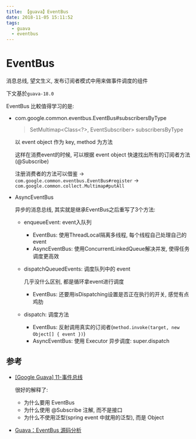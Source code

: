```yaml
---
title: 【guava】EventBus
date: 2018-11-05 15:11:52
tags:
  - guava
  - eventbus
---
```


# EventBus

消息总线, 望文生义, 发布订阅者模式中用来做事件调度的组件

下文基於`guava-18.0`

EventBus 比較值得学习的是:

- com.google.common.eventbus.EventBus#subscribersByType
  
  > SetMultimap<Class<?>, EventSubscriber> subscribersByType
  
  以 event object 作为 key, method 为方法
  
  这样在消费event的时候, 可以根据 event object 快速找出所有的订阅者方法(@Subscribe)
  
  注册消费者的方法可以借鉴
  -> `com.google.common.eventbus.EventBus#register`
  -> `com.google.common.collect.Multimap#putAll`

- AsyncEventBus

  异步的消息总线, 其实就是继承EventBus之后重写了3个方法:
  
  - enqueueEvent: event入队列
    
    - EventBus: 使用ThreadLocal隔离多线程, 每个线程自己处理自己的event
    - AsyncEventBus: 使用ConcurrentLinkedQueue解决并发, 使得任务调度更高效
     
  - dispatchQueuedEvents: 调度队列中的 event
  
    几乎没什么区别, 都是循环拿event进行调度
    - EventBus: 还要用isDispatching设置是否正在执行的开关, 感觉有点鸡肋
  
  - dispatch: 调度方法
  
    - EventBus: 反射调用真实的订阅者(`method.invoke(target, new Object[] { event })`)
    - AsyncEventBus: 使用 Executor 异步调度: super.dispatch
    
## 参考

- [[Google Guava] 11-事件总线](http://ifeve.com/google-guava-eventbus/)
  
  很好的解释了:
  - 为什么要用 EventBus
  - 为什么使用 @Subscribe 注解, 而不是接口
  - 为什么不使用泛型(spring event 中就用的泛型), 而是 Object

- [Guava：EventBus 源码分析](https://juejin.im/post/5b61c852e51d451956055476)